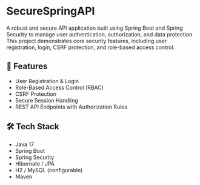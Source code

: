 # SecureSpringAPI

A robust and secure API application built using Spring Boot and Spring Security to manage user authentication, authorization, and data protection. This project demonstrates core security features, including user registration, login, CSRF protection, and role-based access control.

## 🔑 Features
- User Registration & Login
- Role-Based Access Control (RBAC)
- CSRF Protection
- Secure Session Handling
- REST API Endpoints with Authorization Rules

## 🛠️ Tech Stack
- Java 17
- Spring Boot
- Spring Security
- Hibernate / JPA
- H2 / MySQL (configurable)
- Maven
